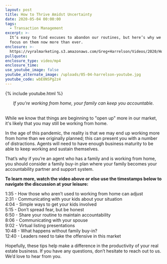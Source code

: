 ```yaml
---
layout: post
title: How to Thrive Amidst Uncertainty
date: 2020-05-04 00:00:00
tags:
  - Transaction Management
excerpt: >-
  It’s easy to find excuses to abandon our routines, but here’s why we need to
  focus on them now more than ever.
enclosure: >-
  https://vyralmarketing.s3.amazonaws.com/Greg+Harrelson/Videos/2020/How+to+Thrive+Amidst+Uncertainty.mp4
pullquote:
enclosure_type: video/mp4
enclosure_time:
use_youtube_image: false
youtube_alternate_image: /uploads/05-04-harrelson-youtube.jpg
youtube_code: wbE8NSPg2z4
---
```


{% include youtube.html %}

<center><em>If you're working from home, your family can keep you accountable.</em></center>

<br>While we know that things are beginning to "open up" more in our market, it's likely that you may still be working from home.

In the age of this pandemic, the reality is that we may end up working more from home than we originally planned; this can present you with a number of distractions. Agents will need to have enough business maturity to be able to keep working and sustain themselves.

That’s why if you’re an agent who has a family and is working from home, you should consider a family buy-in plan where your family becomes your accountability partner and support system.

**To learn more, watch the video above or else use the timestamps below to navigate the discussion at your leisure:**

1:35 - How those who aren’t used to working from home can adjust<br>2:31 - Communicating with your kids about your situation<br>4:04 - Simple ways to get your kids involved<br>5:15 - Don’t spread fear, but be honest<br>6:50 - Share your routine to maintain accountability<br>8:06 - Communicating with your spouse<br>9:02 - Virtual listing presentations<br>10:48 - What happens without family buy-in?<br>12:40 - Leaders need to take the offensive in this market

Hopefully, these tips help make a difference in the productivity of your real estate business. If you have any questions, don’t hesitate to reach out to us. We’d love to hear from you.